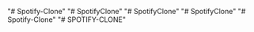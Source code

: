 "# Spotify-Clone" 
"# SpotifyClone" 
"# SpotifyClone" 
"# SpotifyClone" 
"# Spotify-Clone" 
"# SPOTIFY-CLONE" 
